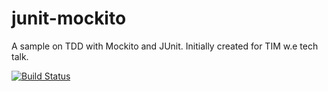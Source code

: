 junit-mockito
=============

A sample on TDD with Mockito and JUnit. Initially created for TIM w.e tech talk.

[![Build Status](https://travis-ci.org/rashidi/junit-mockito.svg?branch=master)](https://travis-ci.org/rashidi/junit-mockito)